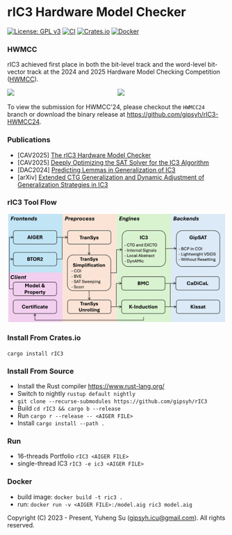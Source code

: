 # rIC3 Hardware Model Checker

[![License: GPL v3](https://img.shields.io/badge/License-GPLv3-blue.svg)](https://www.gnu.org/licenses/gpl-3.0)
[![CI](https://github.com/gipsyh/rIC3/actions/workflows/ci.yml/badge.svg)](https://github.com/gipsyh/rIC3/actions/workflows/ci.yml)
[![Crates.io](https://img.shields.io/crates/v/rIC3.svg?logo=rust)](https://crates.io/crates/rIC3)
[![Docker](https://img.shields.io/docker/v/gipsyh/ric3?label=Docker&logo=docker)](https://hub.docker.com/r/gipsyh/ric3)

### HWMCC
rIC3 achieved first place in both the bit-level track and the word-level bit-vector track at the 2024 and 2025 Hardware Model Checking Competition ([HWMCC](https://hwmcc.github.io)).

<p align="center">
	<img width="250" height="auto" src="./images/hwmcc24_aiger.png" style="display:inline-block;">
	<img width="250" height="auto" src="./images/hwmcc24_btor2_bv.png" style="display:inline-block;">
</p>

To view the submission for HWMCC'24, please checkout the `HWMCC24` branch or download the binary release at https://github.com/gipsyh/rIC3-HWMCC24.

### Publications
- [CAV2025] [The rIC3 Hardware Model Checker](https://arxiv.org/abs/2502.13605)
- [CAV2025] [Deeply Optimizing the SAT Solver for the IC3 Algorithm](https://arxiv.org/abs/2501.18612)
- [DAC2024] [Predicting Lemmas in Generalization of IC3](http://doi.org/10.1145/3649329.3655970)
- [arXiv] [Extended CTG Generalization and Dynamic Adjustment of Generalization Strategies in IC3](https://arxiv.org/abs/2501.02480)

### rIC3 Tool Flow
<p align="center">
	<img width="500" height="auto" src="./images/toolflow.jpg" style="display:inline-block;">
</p>

### Install From Crates.io
```cargo install rIC3```

### Install From Source
- Install the Rust compiler https://www.rust-lang.org/
- Switch to nightly ```rustup default nightly```
- ```git clone --recurse-submodules https://github.com/gipsyh/rIC3```
- Build ```cd rIC3 && cargo b --release```
- Run ```cargo r --release -- <AIGER FILE>```
- Install ```cargo install --path .```

### Run
- 16-threads Portfolio ```rIC3 <AIGER FILE>```
- single-thread IC3 ```rIC3 -e ic3 <AIGER FILE>```

### Docker
- build image: ```docker build -t ric3 .```
- run: ```docker run -v <AIGER FILE>:/model.aig ric3 model.aig```

Copyright (C) 2023 - Present, Yuheng Su (gipsyh.icu@gmail.com). All rights reserved.
